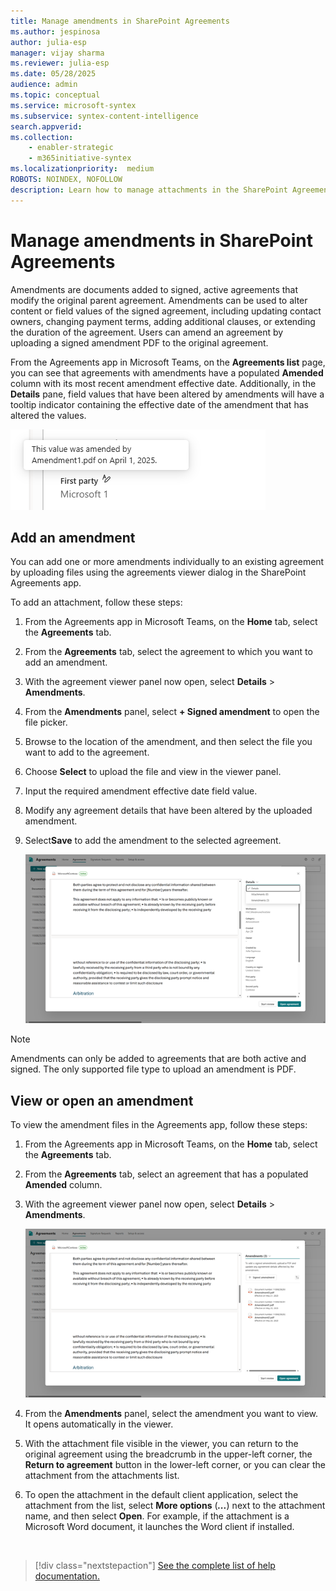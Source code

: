 ```yaml
---
title: Manage amendments in SharePoint Agreements
ms.author: jespinosa
author: julia-esp
manager: vijay sharma
ms.reviewer: julia-esp
ms.date: 05/28/2025
audience: admin
ms.topic: conceptual
ms.service: microsoft-syntex
ms.subservice: syntex-content-intelligence
search.appverid: 
ms.collection: 
    - enabler-strategic
    - m365initiative-syntex
ms.localizationpriority:  medium
ROBOTS: NOINDEX, NOFOLLOW
description: Learn how to manage attachments in the SharePoint Agreements solution.
---
```


# Manage amendments in SharePoint Agreements

Amendments are documents added to signed, active agreements that modify the original parent agreement. Amendments can be used to alter content or field values of the signed agreement, including updating contact owners, changing payment terms, adding additional clauses, or extending the duration of the agreement. Users can amend an agreement by uploading a signed amendment PDF to the original agreement.

From the Agreements app in Microsoft Teams, on the **Agreements list** page, you can see that agreements with amendments have a populated **Amended** column with its most recent amendment effective date. Additionally, in the **Details** pane, field values that have been altered by amendments will have a tooltip indicator containing the effective date of the amendment that has altered the values.

![A screenshot of the agreement viewer page showing the effective date tooltip.](../../media/content-understanding/agreements-amendments1.png)

## Add an amendment

You can add one or more amendments individually to an existing agreement by uploading files using the agreements viewer dialog in the SharePoint Agreements app.

To add an attachment, follow these steps:

1. From the Agreements app in Microsoft Teams, on the **Home** tab, select the **Agreements** tab.

2. From the **Agreements** tab, select the agreement to which you want to add an amendment.

3. With the agreement viewer panel now open, select **Details** > **Amendments**.

4. From the **Amendments** panel, select **+ Signed amendment** to open the file picker.

5. Browse to the location of the amendment, and then select the file you want to add to the agreement.

6. Choose **Select** to upload the file and view in the viewer panel.

7. Input the required amendment effective date field value.

8. Modify any agreement details that have been altered by the uploaded amendment.

9. Select**Save** to add the amendment to the selected agreement.

    ![A screenshot of the agreement viewer page.](../../media/content-understanding/agreements-detailsdropdown.png)

> [!NOTE]
> Amendments can only be added to agreements that are both active and signed.
> The only supported file type to upload an amendment is PDF.

## View or open an amendment

To view the amendment files in the Agreements app, follow these steps:

1. From the Agreements app in Microsoft Teams, on the **Home** tab, select the **Agreements** tab.

2. From the **Agreements** tab, select an agreement that has a populated **Amended** column.

3. With the agreement viewer panel now open, select **Details** > **Amendments**.

   ![A screenshot of the agreement viewer page showing amendments.](../../media/content-understanding/agreements-amendmentspanel.png)

4. From the **Amendments** panel, select the amendment you want to view. It opens automatically in the viewer.

5. With the attachment file visible in the viewer, you can return to the original agreement using the breadcrumb in the upper-left corner, the **Return to agreement** button in the lower-left corner, or you can clear the attachment from the attachments list.

6. To open the attachment in the default client application, select the attachment from the list, select **More options** (***...***) next to the attachment name, and then select **Open**. For example, if the attachment is a Microsoft Word document, it launches the Word client if installed.

<br>

> [!div class="nextstepaction"]
> [See the complete list of help documentation.](agreements-overview.md#help-documentation)
